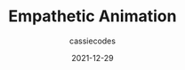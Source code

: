 ---
author: cassiecodes
date: 2021-12-29
permalink: false
publisher: css
tags:
  - animations
  - user-experience
target_url: https://css-tricks.com/empathetic-animation/
title: Empathetic Animation
---